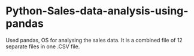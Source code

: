 # Python-Sales-data-analysis-using-pandas
Used pandas, OS for analysing the sales data. It is a combined file of 12 separate files in one .CSV file.
